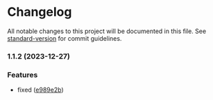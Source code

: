 # Changelog

All notable changes to this project will be documented in this file. See [standard-version](https://github.com/conventional-changelog/standard-version) for commit guidelines.

### 1.1.2 (2023-12-27)


### Features

* fixed ([e989e2b](https://github.com/core-ds/test/commit/e989e2b57488120da405ce951978dd6f177380cb))

